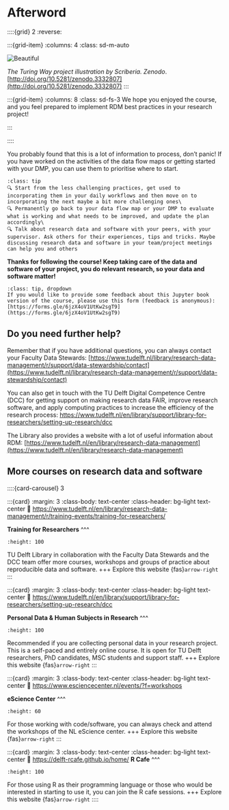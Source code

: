 # Afterword

::::{grid} 2
:reverse:

:::{grid-item}
:columns: 4
:class: sd-m-auto

<img src="https://the-turing-way.netlify.app/_images/road-to-reproducibility.svg" alt="Beautiful"/>

_The Turing Way project illustration by Scriberia. Zenodo_. [http://doi.org/10.5281/zenodo.3332807](http://doi.org/10.5281/zenodo.3332807)
:::

:::{grid-item}
:columns: 8
:class: sd-fs-3
We hope you  enjoyed the course, and you feel prepared to implement RDM best practices in your research project!
<!-- 
```{button-ref} modules/module1
:ref-type: doc
:color: primary
:class: sd-rounded-pill float-left -->

:::

::::


You probably found that this is a lot of information to process, don’t panic! If you have worked on the activities of the data flow maps or getting started with your DMP, you can use them to prioritise where to start.


```{admonition} These are our recommendtions:
:class: tip
🔍 Start from the less challenging practices, get used to incorporating them in your daily workflows and then move on to incorporating the next maybe a bit more challenging ones\
🔍 Permanently go back to your data flow map or your DMP to evaluate what is working and what needs to be improved, and update the plan accordingly\
🔍 Talk about research data and software with your peers, with your supervisor. Ask others for their experiences, tips and tricks. Maybe discussing research data and software in your team/project meetings can help you and others
```


**Thanks for following the course! Keep taking care of the data and software of your project, you do relevant research, so your data and software matter!**


```{admonition} provide some feedback?
:class: tip, dropdown
If you would like to provide some feedback about this Jupyter book version of the course, please use this form (feedback is anonymous): [https://forms.gle/6jzX4oV1UtKw2sgT9](https://forms.gle/6jzX4oV1UtKw2sgT9)
```

## Do you need further help?

Remember that if you have additional questions, you can always contact your Faculty Data Stewards: [https://www.tudelft.nl/library/research-data-management/r/support/data-stewardship/contact](https://www.tudelft.nl/library/research-data-management/r/support/data-stewardship/contact)

You can also get in touch with the TU Delft Digital Competence Centre (DCC) for getting support on making research data FAIR, improve research software, and apply computing practices to increase the efficiency of the research process: https://www.tudelft.nl/en/library/support/library-for-researchers/setting-up-research/dcc

The Library also provides a website with a lot of useful information about RDM: [https://www.tudelft.nl/en/library/research-data-management](https://www.tudelft.nl/en/library/research-data-management)

## More courses on research data and software

::::{card-carousel} 3

:::{card}
:margin: 3
:class-body: text-center
:class-header: bg-light text-center
:link: https://www.tudelft.nl/en/library/research-data-management/r/training-events/training-for-researchers/

**Training for Researchers**
^^^
```{image} https://shop.tudelft.nl/media/TUDelft/TU_Delft_Essentials_3.jpg
:height: 100
```
TU Delft Library in collaboration with the Faculty Data Stewards and the DCC team offer more courses, workshops and groups of practice about reproducible data and software.
+++
Explore this website {fas}`arrow-right`
:::

:::{card}
:margin: 3
:class-body: text-center
:class-header: bg-light text-center
:link: https://www.tudelft.nl/en/library/support/library-for-researchers/setting-up-research/dcc

**Personal Data & Human Subjects in Research**
^^^
```{image} https://irb.upenn.edu/wp-content/uploads/2023/03/Social-media-applications-on-a-phone-scaled.jpg
:height: 100
```

Recommended if you are collecting personal data in your research project. This is a self-paced and entirely online course. It is open for TU Delft researchers, PhD candidates, MSC students and support staff.
+++
Explore this website {fas}`arrow-right`
:::

:::{card}
:margin: 3
:class-body: text-center
:class-header: bg-light text-center
:link: https://www.esciencecenter.nl/events/?f=workshops

**eScience Center**
^^^
```{image} https://www.esciencecenter.nl/wp-content/uploads/2023/02/netherlands-escience-center-logo-RGB-1024x282.png
:height: 60
```
For those working with code/software, you can always check and attend the workshops of the NL eScience center.
+++
Explore this website {fas}`arrow-right`
:::

:::{card}
:margin: 3
:class-body: text-center
:class-header: bg-light text-center
:link: https://delft-rcafe.github.io/home/
**R Cafe**
^^^
```{image} https://d2k0ddhflgrk1i.cloudfront.net/Library/Collecties/iconen/R_cafe_logo.png
:height: 100
```
For those using R as their programming language or those who would be interested in starting to use it, you can join the R cafe sessions.
+++
Explore this website {fas}`arrow-right`
::::

<!-- TU Delft Library in collaboration with the Faculty Data Stewards and the DCC team offer more courses, workshops and groups of practice about reproducible data and software. Have a look here: [https://www.tudelft.nl/en/library/research-data-management/r/training-events/training-for-researchers/](https://www.tudelft.nl/en/library/research-data-management/r/training-events/training-for-researchers/) -->

<!-- We would like to highlight the course on ‘Personal Data and Human Subjects in Research’ for those that are collecting personal data in their research projects. This is a self-paced and entirely online course. It is open for TU Delft researchers, PhD candidates, MSC students and support staff. More information here: [https://www.tudelft.nl/en/library/research-data-management/r/training-events/training-for-researchers/personal-data-human-subjects-in-research](https://www.tudelft.nl/en/library/research-data-management/r/training-events/training-for-researchers/personal-data-human-subjects-in-research) -->

<!-- For those working with code/software, you can always check and attend the workshops of the NL eScience center: [https://www.esciencecenter.nl/events/?f=workshops](https://www.esciencecenter.nl/events/?f=workshops) -->

<!-- For those using R as their programming language or those who would be interested in starting to use it, you can join the R cafe sessions. You can find all the information about it here: [https://delft-rcafe.github.io/home/](https://delft-rcafe.github.io/home/) -->
